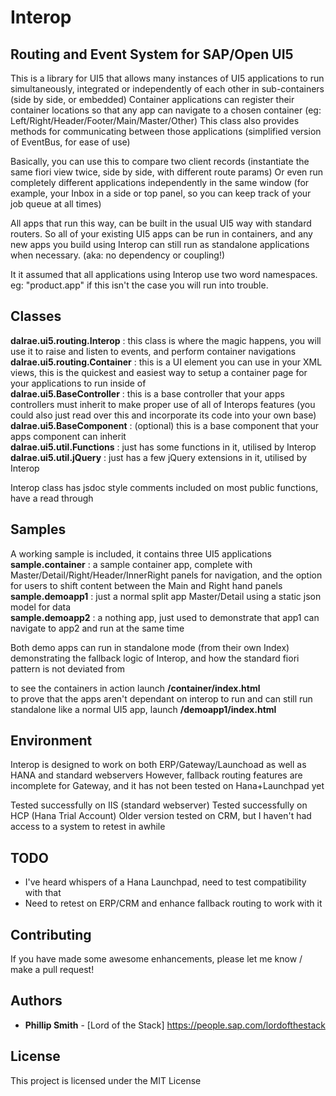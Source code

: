 # Interop 
## Routing and Event System for SAP/Open UI5

This is a library for UI5 that allows many instances of UI5 applications to run simultaneously, integrated or independently of each other in sub-containers (side by side, or embedded)
Container applications can register their container locations so that any app can navigate to a chosen container (eg: Left/Right/Header/Footer/Main/Master/Other)
This class also provides methods for communicating between those applications (simplified version of EventBus, for ease of use)

Basically, you can use this to compare two client records (instantiate the same fiori view twice, side by side, with different route params)
Or even run completely different applications independently in the same window (for example, your Inbox in a side or top panel, so you can keep track of your job queue at all times)

All apps that run this way, can be built in the usual UI5 way with standard routers. So all of your existing UI5 apps can be run in containers, and any new apps you build using Interop can still run as standalone applications when necessary. (aka: no dependency or coupling!)
  
It it assumed that all applications using Interop use two word namespaces. eg: "product.app" if this isn't the case you will run into trouble.

## Classes

**dalrae.ui5.routing.Interop** : this class is where the magic happens, you will use it to raise and listen to events, and perform container navigations  
**dalrae.ui5.routing.Container** : this is a UI element you can use in your XML views, this is the quickest and easiest way to setup a container page for your applications to run inside of  
**dalrae.ui5.BaseController** : this is a base controller that your apps controllers must inherit to make proper use of all of Interops features (you could also just read over this and incorporate its code into your own base)  
**dalrae.ui5.BaseComponent** : (optional) this is a base component that your apps component can inherit  
**dalrae.ui5.util.Functions** : just has some functions in it, utilised by Interop  
**dalrae.ui5.util.jQuery** : just has a few jQuery extensions in it, utilised by Interop  
  
Interop class has jsdoc style comments included on most public functions, have a read through  

## Samples

A working sample is included, it contains three UI5 applications  
**sample.container** : a sample container app, complete with Master/Detail/Right/Header/InnerRight panels for navigation, and the option for users to shift content between the Main and Right hand panels  
**sample.demoapp1** : just a normal split app Master/Detail using a static json model for data  
**sample.demoapp2** : a nothing app, just used to demonstrate that app1 can navigate to app2 and run at the same time  

Both demo apps can run in standalone mode (from their own Index)
demonstrating the fallback logic of Interop, and how the standard fiori pattern is not deviated from

to see the containers in action launch **/container/index.html**  
to prove that the apps aren't dependant on interop to run and can still run standalone like a normal UI5 app, launch **/demoapp1/index.html**  

## Environment

Interop is designed to work on both ERP/Gateway/Launchoad as well as HANA and standard webservers 
However, fallback routing features are incomplete for Gateway, and it has not been tested on Hana+Launchpad yet

Tested successfully on IIS (standard webserver)
Tested successfully on HCP (Hana Trial Account)
Older version tested on CRM, but I haven't had access to a system to retest in awhile

## TODO

- I've heard whispers of a Hana Launchpad, need to test compatibility with that
- Need to retest on ERP/CRM and enhance fallback routing to work with it

## Contributing

If you have made some awesome enhancements, please let me know / make a pull request!

## Authors

* **Phillip Smith** - [Lord of the Stack] https://people.sap.com/lordofthestack  

## License

This project is licensed under the MIT License

